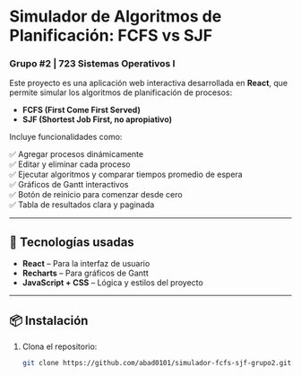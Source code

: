 # Simulador de Algoritmos de Planificación: FCFS vs SJF  
### Grupo #2 | 723 Sistemas Operativos I

Este proyecto es una aplicación web interactiva desarrollada en **React**, que permite simular los algoritmos de planificación de procesos:

- **FCFS (First Come First Served)**  
- **SJF (Shortest Job First, no apropiativo)**  

Incluye funcionalidades como:

✅ Agregar procesos dinámicamente  
✅ Editar y eliminar cada proceso  
✅ Ejecutar algoritmos y comparar tiempos promedio de espera  
✅ Gráficos de Gantt interactivos  
✅ Botón de reinicio para comenzar desde cero  
✅ Tabla de resultados clara y paginada  

---

## 🚀 Tecnologías usadas

- **React** – Para la interfaz de usuario
- **Recharts** – Para gráficos de Gantt
- **JavaScript + CSS** – Lógica y estilos del proyecto

---

## 📦 Instalación

1. Clona el repositorio:
   ```bash
   git clone https://github.com/abad0101/simulador-fcfs-sjf-grupo2.git 
